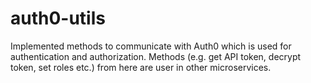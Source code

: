 # auth0-utils

Implemented methods to communicate with Auth0 which is used for authentication and authorization. Methods (e.g. get API token, decrypt token, set roles etc.) from here are user in other microservices. 
